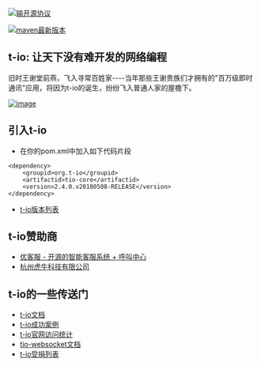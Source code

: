 [![输开源协议](https://img.shields.io/badge/License-Apache--2.0-brightgreen.svg "Apache")](https://www.apache.org/licenses/LICENSE-2.0)

[![maven最新版本](https://maven-badges.herokuapp.com/maven-central/org.t-io/tio-core/badge.svg "maven最新版本")](https://maven-badges.herokuapp.com/maven-central/org.t-io/tio-core)

## **t-io: 让天下没有难开发的网络编程**
 旧时王谢堂前燕，飞入寻常百姓家----当年那些王谢贵族们才拥有的"百万级即时通讯"应用，将因为t-io的诞生，纷纷飞入普通人家的屋檐下。

 [![image](https://gitee.com/tywo45/t-io/raw/master/docs/logo/preview.png)](http://t-io.org/doc/index.html)

## **引入t-io**
- 在你的pom.xml中加入如下代码片段
```
<dependency>
    <groupid>org.t-io</groupid>
    <artifactid>tio-core</artifactid>
    <version>2.4.0.v20180508-RELEASE</version>
</dependency>
```
- [t-io版本列表](https://oss.sonatype.org/content/groups/public/org/t-io/tio-core/ "t-io版本列表")

## **t-io赞助商**

- [优客服 - 开源的智能客服系统 + 呼叫中心](https://t-io.org/api/ad/1.php "优客服 - 开源的智能客服系统 + 呼叫中心")
- [杭州虎牛科技有限公司](https://t-io.org/api/ad/2.php "杭州虎牛科技有限公司")

## **t-io的一些传送门**

- [t-io文档](https://t-io.org/blog/index.html "t-io文档")
- [t-io成功案例](https://t-io.org/case/index.html "t-io成功案例")
- [t-io官网访问统计](https://t-io.org/stat/index.html "t-io官网访问统计")
- [tio-websocket文档](https://t-io.org/blog/index.html?p=%2Fblog%2Ftio%2Fws%2Fshowcase.html "tio-websocket文档")
- [t-io受捐列表](https://t-io.org/donation/index.html "t-io受捐列表")


